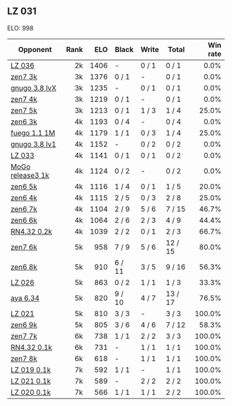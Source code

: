 ## LZ 031 ##

ELO: 998

Opponent | Rank | ELO | Black | Write | Total | Win rate
---------|-----:|----:|-------|-------|-------|-------:
[LZ 036](LZ%20036.md) | 2k | 1406 | - | 0 / 1 | 0 / 1 | 0.0%
[zen7 3k](zen7%203k.md) | 3k | 1376 | 0 / 1 | - | 0 / 1 | 0.0%
[gnugo 3.8 lvX](gnugo%203.8%20lvX.md) | 3k | 1235 | - | 0 / 1 | 0 / 1 | 0.0%
[zen7 4k](zen7%204k.md) | 3k | 1219 | 0 / 1 | - | 0 / 1 | 0.0%
[zen7 5k](zen7%205k.md) | 3k | 1213 | 0 / 1 | 1 / 3 | 1 / 4 | 25.0%
[zen6 3k](zen6%203k.md) | 4k | 1193 | 0 / 4 | - | 0 / 4 | 0.0%
[fuego 1.1 1M](fuego%201.1%201M.md) | 4k | 1179 | 1 / 1 | 0 / 3 | 1 / 4 | 25.0%
[gnugo 3.8 lv1](gnugo%203.8%20lv1.md) | 4k | 1152 | - | 0 / 2 | 0 / 2 | 0.0%
[LZ 033](LZ%20033.md) | 4k | 1141 | 0 / 1 | 0 / 1 | 0 / 2 | 0.0%
[MoGo release3 1k](MoGo%20release3%201k.md) | 4k | 1124 | 0 / 2 | - | 0 / 2 | 0.0%
[zen6 5k](zen6%205k.md) | 4k | 1116 | 1 / 4 | 0 / 1 | 1 / 5 | 20.0%
[zen6 4k](zen6%204k.md) | 4k | 1115 | 2 / 5 | 0 / 3 | 2 / 8 | 25.0%
[zen6 7k](zen6%207k.md) | 4k | 1104 | 2 / 9 | 5 / 6 | 7 / 15 | 46.7%
[zen6 6k](zen6%206k.md) | 4k | 1064 | 2 / 6 | 2 / 3 | 4 / 9 | 44.4%
[RN4.32 0.2k](RN4.32%200.2k.md) | 4k | 1039 | 2 / 2 | 0 / 1 | 2 / 3 | 66.7%
[zen7 6k](zen7%206k.md) | 5k | 958 | 7 / 9 | 5 / 6 | 12 / 15 | 80.0%
[zen6 8k](zen6%208k.md) | 5k | 910 | 6 / 11 | 3 / 5 | 9 / 16 | 56.3%
[LZ 026](LZ%20026.md) | 5k | 863 | 0 / 2 | 1 / 1 | 1 / 3 | 33.3%
[aya 6.34](aya%206.34.md) | 5k | 820 | 9 / 10 | 4 / 7 | 13 / 17 | 76.5%
[LZ 021](LZ%20021.md) | 5k | 810 | 3 / 3 | - | 3 / 3 | 100.0%
[zen6 9k](zen6%209k.md) | 5k | 805 | 3 / 6 | 4 / 6 | 7 / 12 | 58.3%
[zen7 7k](zen7%207k.md) | 6k | 738 | 1 / 1 | 2 / 2 | 3 / 3 | 100.0%
[RN4.32 0.1k](RN4.32%200.1k.md) | 6k | 731 | - | 1 / 1 | 1 / 1 | 100.0%
[zen7 8k](zen7%208k.md) | 6k | 618 | - | 1 / 1 | 1 / 1 | 100.0%
[LZ 019 0.1k](LZ%20019%200.1k.md) | 7k | 592 | 1 / 1 | - | 1 / 1 | 100.0%
[LZ 021 0.1k](LZ%20021%200.1k.md) | 7k | 589 | - | 2 / 2 | 2 / 2 | 100.0%
[LZ 020 0.1k](LZ%20020%200.1k.md) | 7k | 566 | 1 / 1 | 1 / 1 | 2 / 2 | 100.0%
